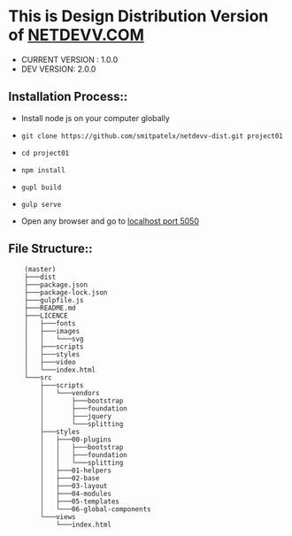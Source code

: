 # This is Design Distribution Version of [NETDEVV.COM](https://www.netdevv.com)

* CURRENT VERSION : 1.0.0
* DEV VERSION: 2.0.0

## Installation Process::
* Install node js on your computer globally
*     git clone https://github.com/smitpatelx/netdevv-dist.git project01
*     cd project01
*     npm install
*     gupl build
*     gulp serve
* Open any browser and go to [localhost port 5050](http://localhost:5050)


## File Structure::
		(master)
		├───dist
		├───package.json
		├───package-lock.json
		├───gulpfile.js
		├───README.md
		├───LICENCE
		│   ├───fonts
		│   ├───images
		│   │   └───svg
		│   ├───scripts
		│   ├───styles
		│   ├───video
		│   └───index.html
		└───src
		    ├───scripts
		    │   └───vendors
		    │       ├───bootstrap
		    │       ├───foundation
		    │       ├───jquery
		    │       └───splitting
		    ├───styles
		    │   ├───00-plugins
		    │   │   ├───bootstrap
		    │   │   ├───foundation
		    │   │   └───splitting
		    │   ├───01-helpers
		    │   ├───02-base
		    │   ├───03-layout
		    │   ├───04-modules
		    │   ├───05-templates
		    │   └───06-global-components
		    └───views
		        └───index.html
